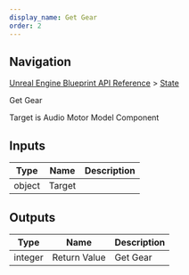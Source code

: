 ```yaml
---
display_name: Get Gear
order: 2
---
```

## Navigation

[Unreal Engine Blueprint API Reference](https://dev.epicgames.com/documentation/en-us/unreal-engine/BlueprintAPI) > [State](https://dev.epicgames.com/documentation/en-us/unreal-engine/BlueprintAPI/State)

Get Gear

Target is Audio Motor Model Component

## Inputs

| Type | Name | Description |
| --- | --- | --- |
| object | Target |  |

## Outputs

| Type | Name | Description |
| --- | --- | --- |
| integer | Return Value | Get Gear |
